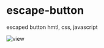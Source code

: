 # escape-button
escaped button
hmtl,
css,
javascript

![view](https://media.giphy.com/media/yT94CiBBQMw4s2rYs2/giphy.gif)
